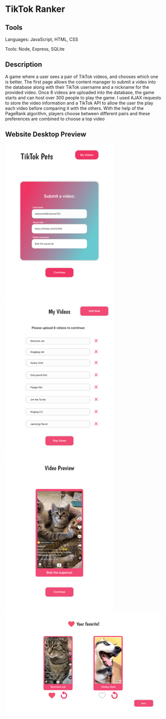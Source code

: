 # TikTok Ranker
## Tools
Languages: JavaScript, HTML, CSS

Tools: Node, Express, SQLite

## Description

A game where a user sees a pair of TikTok videos, and chooses which one is better. The first page allows the content manager to submit a video into the database along with their TikTok username and a nickname for the provided video. Once 8 videos are uploaded into the database, the game starts and can host over 300 people to play the game. I used AJAX requests to store the video information and a TikTok API to allow the user the play each video before comparing it with the others. With the help of the PageRank algorithm, players choose between different pairs and these preferences are combined to choose a top video

## Website Desktop Preview
<p float="left">
  <img src="cover_img/tiktokpet1.png" alt="tiktokpet1" width="350" />
  <img src="cover_img/tiktokpet2.png" alt="tiktokpet2" width="350" /> 
  <img src="cover_img/tiktokpet3.png" alt="tiktokpet3" width="350" />
  <img src="cover_img/tiktokpet4.png" alt="tiktokpet4" width="650" />
</p>

<!-- <img src="cover_img/tiktokpet1.png" alt="tiktokpet1" width="300"/>
<img src="cover_img/tiktokpet2.png" alt="tiktokpet2" width="300"/>
<img src="cover_img/tiktokpet3.png" alt="tiktokpet3" width="300"/>
<img src="cover_img/tiktokpet4.png" alt="tiktokpet4" width="500"/> -->
